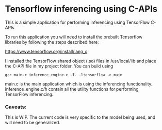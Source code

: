 # Tensorflow inferencing using C-APIs

This is a simple application for performing inferencing using TensorFlow C-APIs.

To run this application you will need to install the prebuilt Tensorflow libraries by following the steps described here:

https://www.tensorflow.org/install/lang_c

I installed the TensorFlow shared object (.so) files in /usr/local/lib and place the C-API file in my project folder. You can build using

```
gcc main.c inference_engine.c -I. -ltensorflow -o main
```

main.c is the main application which is using the inferencing functionality.
inference_engine.c/h contain all the utility functions for performing TensorFlow inferencing.

### Caveats: 

This is WIP. The current code is very specific to the model being used, and will need to be generalized.
